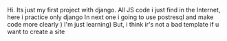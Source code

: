 
Hi. Its just my first project with django.
All JS code i just find in the Internet, here i practice only django
In next one i going to use postresql and make code more clearly )
I'm just learning)
But, i think ir's not a bad template if u want to create a site
